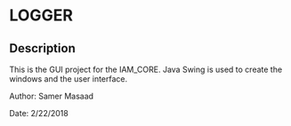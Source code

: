 # LOGGER
## Description
This is the GUI project for the IAM_CORE.
Java Swing is used to create the windows and the user interface.

Author: Samer Masaad

Date: 2/22/2018